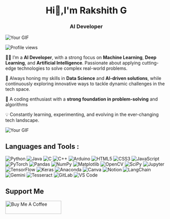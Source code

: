 <div align="center">
  
  #        Hi👋,I'm Rakshith G
   ###        AI Developer

   </div>
   
![Your GIF](https://user-images.githubusercontent.com/85225156/171937799-8fc9e255-9889-4642-9c92-6df85fb86e82.gif)

![Profile views](https://komarev.com/ghpvc/?username=Rakshithg6&label=Profile%20views&color=0e75b6&style=flat)


👨‍💻 I’m a **AI Developer**, with a strong focus on **Machine Learning**, **Deep Learning**, and **Artificial Intelligence**. Passionate about applying cutting-edge technologies to solve complex real-world problems.

🌱 Always honing my skills in **Data Science** and **AI-driven solutions**, while continuously exploring innovative ways to tackle dynamic challenges in the tech space.

🧠 A coding enthusiast with a **strong foundation in problem-solving** and algorithms

💡 Constantly learning, experimenting, and evolving in the ever-changing tech landscape.

![Your GIF](https://user-images.githubusercontent.com/85225156/171937799-8fc9e255-9889-4642-9c92-6df85fb86e82.gif)

## Languages and Tools :

![Python](https://img.shields.io/badge/Python-%233776AB.svg?style=flat&logo=python&logoColor=white) 
![Java](https://img.shields.io/badge/Java-%23ED8B00.svg?style=flat&logo=java&logoColor=white) 
![C](https://img.shields.io/badge/C-%2300599C.svg?style=flat&logo=c&logoColor=white) 
![C++](https://img.shields.io/badge/C++-%2300599C.svg?style=flat&logo=c%2B%2B&logoColor=white) 
![Arduino](https://img.shields.io/badge/Arduino-%2300979D.svg?style=flat&logo=arduino&logoColor=white) 
![HTML5](https://img.shields.io/badge/HTML5-%23E34F26.svg?style=flat&logo=html5&logoColor=white) 
![CSS3](https://img.shields.io/badge/CSS3-%231572B6.svg?style=flat&logo=css3&logoColor=white) 
![JavaScript](https://img.shields.io/badge/JavaScript-%23F7DF1E.svg?style=flat&logo=javascript&logoColor=black) 
![PyTorch](https://img.shields.io/badge/PyTorch-%23EE4C2C.svg?style=flat&logo=pytorch&logoColor=white) 
![Pandas](https://img.shields.io/badge/Pandas-%23150458.svg?style=flat&logo=pandas&logoColor=white) 
![NumPy](https://img.shields.io/badge/Numpy-%23013243.svg?style=flat&logo=numpy&logoColor=white) 
![Matplotlib](https://img.shields.io/badge/Matplotlib-%23000000.svg?style=flat&logo=Matplotlib&logoColor=white) 
![OpenCV](https://img.shields.io/badge/OpenCV-%235C3EE8.svg?style=flat&logo=opencv&logoColor=white) 
![SciPy](https://img.shields.io/badge/SciPy-%238CAAE6.svg?style=flat&logo=scipy&logoColor=white) 
![Jupyter](https://img.shields.io/badge/Jupyter-%23F37626.svg?style=flat&logo=jupyter&logoColor=white) 
![TensorFlow](https://img.shields.io/badge/TensorFlow-%23FF6F00.svg?style=flat&logo=tensorflow&logoColor=white) 
![Keras](https://img.shields.io/badge/Keras-%23D00000.svg?style=flat&logo=keras&logoColor=white) 
![Anaconda](https://img.shields.io/badge/Anaconda-%2344A833.svg?style=flat&logo=anaconda&logoColor=white) 
![Canva](https://img.shields.io/badge/Canva-%2300C4CC.svg?style=flat&logo=canva&logoColor=white) 
![Notion](https://img.shields.io/badge/Notion-%23000000.svg?style=flat&logo=notion&logoColor=white) 
![LangChain](https://img.shields.io/badge/LangChain-%230096FF.svg?style=flat&logo=langchain&logoColor=white) 
![Gemini](https://img.shields.io/badge/Gemini-%23FF4713.svg?style=flat&logo=gemini&logoColor=white) 
![Tesseract](https://img.shields.io/badge/Tesseract-%2303A9F4.svg?style=flat&logo=tesseract&logoColor=white) 
![GitLab](https://img.shields.io/badge/GitLab-%23FCA121.svg?style=flat&logo=gitlab&logoColor=white) 
![VS Code](https://img.shields.io/badge/VS%20Code-%23007ACC.svg?style=flat&logo=visual-studio-code&logoColor=white)



## Support Me

<a href="https://buymeacoffee.com/rakshithg" target="_blank"><img src="https://cdn.buymeacoffee.com/buttons/v2/default-yellow.png" alt="Buy Me A Coffee" style="height: 41px !important;width: 174px !important;"></a>

          


